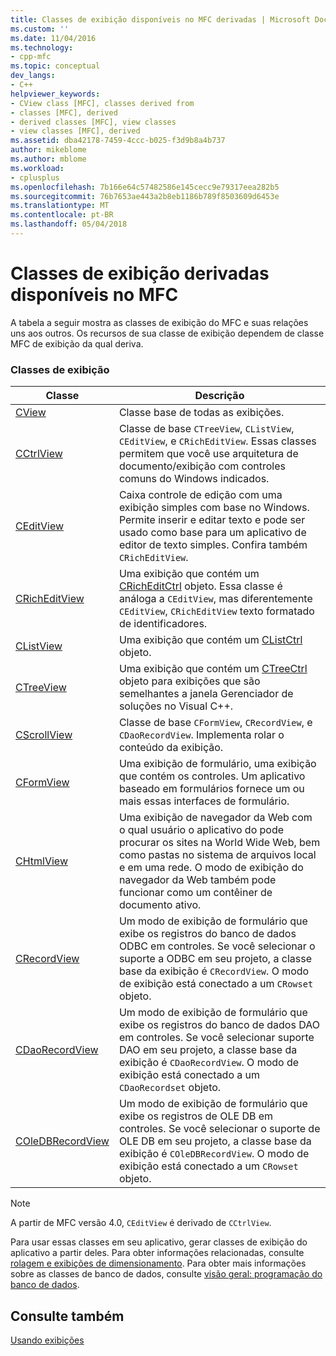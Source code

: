 ```yaml
---
title: Classes de exibição disponíveis no MFC derivadas | Microsoft Docs
ms.custom: ''
ms.date: 11/04/2016
ms.technology:
- cpp-mfc
ms.topic: conceptual
dev_langs:
- C++
helpviewer_keywords:
- CView class [MFC], classes derived from
- classes [MFC], derived
- derived classes [MFC], view classes
- view classes [MFC], derived
ms.assetid: dba42178-7459-4ccc-b025-f3d9b8a4b737
author: mikeblome
ms.author: mblome
ms.workload:
- cplusplus
ms.openlocfilehash: 7b166e64c57482586e145cecc9e79317eea282b5
ms.sourcegitcommit: 76b7653ae443a2b8eb1186b789f8503609d6453e
ms.translationtype: MT
ms.contentlocale: pt-BR
ms.lasthandoff: 05/04/2018
---
```

# <a name="derived-view-classes-available-in-mfc"></a>Classes de exibição derivadas disponíveis no MFC
A tabela a seguir mostra as classes de exibição do MFC e suas relações uns aos outros. Os recursos de sua classe de exibição dependem de classe MFC de exibição da qual deriva.  
  
### <a name="view-classes"></a>Classes de exibição  
  
|Classe|Descrição|  
|-----------|-----------------|  
|[CView](../mfc/reference/cview-class.md)|Classe base de todas as exibições.|  
|[CCtrlView](../mfc/reference/cctrlview-class.md)|Classe de base `CTreeView`, `CListView`, `CEditView`, e `CRichEditView`. Essas classes permitem que você use arquitetura de documento/exibição com controles comuns do Windows indicados.|  
|[CEditView](../mfc/reference/ceditview-class.md)|Caixa controle de edição com uma exibição simples com base no Windows. Permite inserir e editar texto e pode ser usado como base para um aplicativo de editor de texto simples. Confira também `CRichEditView`.|  
|[CRichEditView](../mfc/reference/cricheditview-class.md)|Uma exibição que contém um [CRichEditCtrl](../mfc/reference/cricheditctrl-class.md) objeto. Essa classe é análoga a `CEditView`, mas diferentemente `CEditView`, `CRichEditView` texto formatado de identificadores.|  
|[CListView](../mfc/reference/clistview-class.md)|Uma exibição que contém um [CListCtrl](../mfc/reference/clistctrl-class.md) objeto.|  
|[CTreeView](../mfc/reference/ctreeview-class.md)|Uma exibição que contém um [CTreeCtrl](../mfc/reference/ctreectrl-class.md) objeto para exibições que são semelhantes a janela Gerenciador de soluções no Visual C++.|  
|[CScrollView](../mfc/reference/cscrollview-class.md)|Classe de base `CFormView`, `CRecordView`, e `CDaoRecordView`. Implementa rolar o conteúdo da exibição.|  
|[CFormView](../mfc/reference/cformview-class.md)|Uma exibição de formulário, uma exibição que contém os controles. Um aplicativo baseado em formulários fornece um ou mais essas interfaces de formulário.|  
|[CHtmlView](../mfc/reference/chtmlview-class.md)|Uma exibição de navegador da Web com o qual usuário o aplicativo do pode procurar os sites na World Wide Web, bem como pastas no sistema de arquivos local e em uma rede. O modo de exibição do navegador da Web também pode funcionar como um contêiner de documento ativo.|  
|[CRecordView](../mfc/reference/crecordview-class.md)|Um modo de exibição de formulário que exibe os registros do banco de dados ODBC em controles. Se você selecionar o suporte a ODBC em seu projeto, a classe base da exibição é `CRecordView`. O modo de exibição está conectado a um `CRowset` objeto.|  
|[CDaoRecordView](../mfc/reference/cdaorecordview-class.md)|Um modo de exibição de formulário que exibe os registros do banco de dados DAO em controles. Se você selecionar suporte DAO em seu projeto, a classe base da exibição é `CDaoRecordView`. O modo de exibição está conectado a um `CDaoRecordset` objeto.|  
|[COleDBRecordView](../mfc/reference/coledbrecordview-class.md)|Um modo de exibição de formulário que exibe os registros de OLE DB em controles. Se você selecionar o suporte de OLE DB em seu projeto, a classe base da exibição é `COleDBRecordView`. O modo de exibição está conectado a um `CRowset` objeto.|  
  
> [!NOTE]
>  A partir de MFC versão 4.0, `CEditView` é derivado de `CCtrlView`.  
  
 Para usar essas classes em seu aplicativo, gerar classes de exibição do aplicativo a partir deles. Para obter informações relacionadas, consulte [rolagem e exibições de dimensionamento](../mfc/scrolling-and-scaling-views.md). Para obter mais informações sobre as classes de banco de dados, consulte [visão geral: programação do banco de dados](../data/data-access-programming-mfc-atl.md).  
  
## <a name="see-also"></a>Consulte também  
 [Usando exibições](../mfc/using-views.md)

